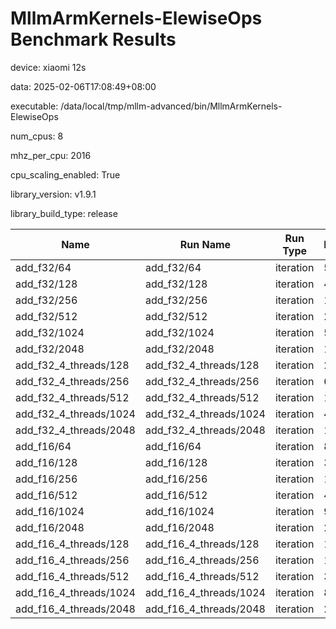 # MllmArmKernels-ElewiseOps Benchmark Results

device: xiaomi 12s

data: 2025-02-06T17:08:49+08:00

executable: /data/local/tmp/mllm-advanced/bin/MllmArmKernels-ElewiseOps

num_cpus: 8

mhz_per_cpu: 2016

cpu_scaling_enabled: True

library_version: v1.9.1

library_build_type: release

| Name | Run Name | Run Type | Iterations | Real Time | CPU Time | Time Unit |
| --- | --- | --- | --- | --- | --- | --- |
| add_f32/64 | add_f32/64 | iteration | 582913 | 1201.0653502357623 | 1206.754652924098 | ns |
| add_f32/128 | add_f32/128 | iteration | 40137 | 17546.14116811216 | 17423.8583601157 | ns |
| add_f32/256 | add_f32/256 | iteration | 10296 | 68568.45816588162 | 68143.8596542319 | ns |
| add_f32/512 | add_f32/512 | iteration | 2479 | 283900.90463707614 | 281982.36264622596 | ns |
| add_f32/1024 | add_f32/1024 | iteration | 586 | 1209664.3126094888 | 1197869.3447099202 | ns |
| add_f32/2048 | add_f32/2048 | iteration | 117 | 6008242.922720627 | 5943710.4700855315 | ns |
| add_f32_4_threads/128 | add_f32_4_threads/128 | iteration | 22795 | 30974.769002593926 | 30791.483044533405 | ns |
| add_f32_4_threads/256 | add_f32_4_threads/256 | iteration | 6339 | 110902.5967329794 | 110403.80265027039 | ns |
| add_f32_4_threads/512 | add_f32_4_threads/512 | iteration | 1720 | 402488.1140097467 | 400476.43255813216 | ns |
| add_f32_4_threads/1024 | add_f32_4_threads/1024 | iteration | 448 | 1575316.5401162861 | 1566689.7343750747 | ns |
| add_f32_4_threads/2048 | add_f32_4_threads/2048 | iteration | 103 | 6525199.154354586 | 6478055.88349505 | ns |
| add_f16/64 | add_f16/64 | iteration | 814278 | 823.1968843171684 | 820.9059817404757 | ns |
| add_f16/128 | add_f16/128 | iteration | 347396 | 1998.5847092761712 | 2017.4163663335976 | ns |
| add_f16/256 | add_f16/256 | iteration | 16847 | 42787.54535663763 | 42515.47225026571 | ns |
| add_f16/512 | add_f16/512 | iteration | 4872 | 145166.21656538665 | 144202.39573072904 | ns |
| add_f16/1024 | add_f16/1024 | iteration | 967 | 705988.91615649 | 700577.5946224405 | ns |
| add_f16/2048 | add_f16/2048 | iteration | 208 | 3383480.7944423608 | 3350479.59134619 | ns |
| add_f16_4_threads/128 | add_f16_4_threads/128 | iteration | 150021 | 4629.627570173644 | 4633.6211397060815 | ns |
| add_f16_4_threads/256 | add_f16_4_threads/256 | iteration | 11922 | 58556.824903891444 | 58265.806156675884 | ns |
| add_f16_4_threads/512 | add_f16_4_threads/512 | iteration | 3415 | 205720.5986425534 | 204757.58008783535 | ns |
| add_f16_4_threads/1024 | add_f16_4_threads/1024 | iteration | 897 | 766060.2612450507 | 762206.8472687004 | ns |
| add_f16_4_threads/2048 | add_f16_4_threads/2048 | iteration | 217 | 3159135.6781038805 | 3137426.276497895 | ns |
